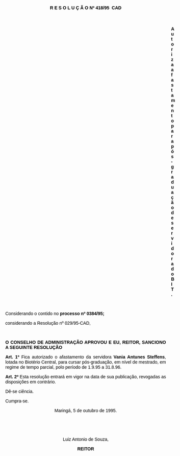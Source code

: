 <BODY TEXT="#000000">

<B><FONT FACE="Arial"><P ALIGN="CENTER">R E S O L U &Ccedil; &Atilde; O Nº 418/95  CAD</P>
</B><P ALIGN="CENTER"></P>
<P ALIGN="CENTER">&nbsp;</P><DIR>
<DIR>
<DIR>
<DIR>
<DIR>
<DIR>
<DIR>
<DIR>
<DIR>
<DIR>
<DIR>
<DIR>
<DIR>

<B><P ALIGN="JUSTIFY">Autoriza afastamento para p&oacute;s-gradua&ccedil;&atilde;o de servidora do BIT.</P>
</B><P ALIGN="JUSTIFY"></P>
<P ALIGN="JUSTIFY">&nbsp;</P></DIR>
</DIR>
</DIR>
</DIR>
</DIR>
</DIR>
</DIR>
</DIR>
</DIR>
</DIR>
</DIR>
</DIR>
</DIR>

<P ALIGN="JUSTIFY">Considerando o contido no <B>processo nº 0384/95; </P>
</B><P ALIGN="JUSTIFY">considerando a Resolu&ccedil;&atilde;o  nº 029/95-CAD,</P>
<P ALIGN="JUSTIFY"></P>
<P ALIGN="JUSTIFY">&nbsp;</P>
<B><P ALIGN="JUSTIFY">O CONSELHO DE ADMINISTRA&Ccedil;&Atilde;O APROVOU E EU, REITOR, SANCIONO A SEGUINTE RESOLU&Ccedil;&Atilde;O</P>
</B><P ALIGN="JUSTIFY"></P>
<B><P ALIGN="JUSTIFY">Art. 1º</B> Fica autorizado o afastamento da servidora <B>Vania Antunes Steffens</B>, lotada no Biot&eacute;rio Central, para cursar p&oacute;s-gradua&ccedil;&atilde;o, em n&iacute;vel de mestrado, em regime de tempo parcial, polo per&iacute;odo de 1.9.95 a 31.8.96.</P>
<B><P ALIGN="JUSTIFY">Art. 2º</B> Esta resolu&ccedil;&atilde;o entrar&aacute; em vigor na data de sua publica&ccedil;&atilde;o, revogadas as disposi&ccedil;&otilde;es em contr&aacute;rio. </P>
<P ALIGN="JUSTIFY">D&ecirc;-se ci&ecirc;ncia.</P>
<P ALIGN="JUSTIFY">Cumpra-se.</P>
<P ALIGN="JUSTIFY"></P>
<P ALIGN="CENTER">Maring&aacute;, 5 de outubro de 1995.</P>
<P ALIGN="CENTER"></P>
<P ALIGN="CENTER">&nbsp;</P>
<P ALIGN="CENTER">&nbsp;</P>
<P ALIGN="CENTER">Luiz Antonio de Souza,</P>
<B><P ALIGN="CENTER">REITOR</P>
</B><P ALIGN="JUSTIFY"></P>
<P ALIGN="JUSTIFY">&nbsp;</P></FONT></BODY>
